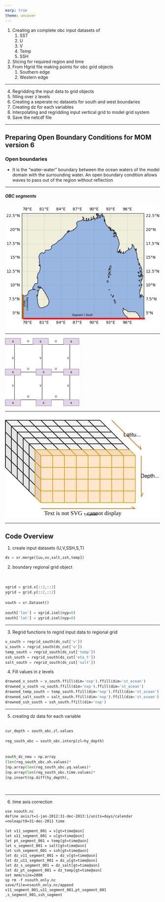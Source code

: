 ```yaml
---
marp: true
theme: uncover
---
```


1. Creating an complete obc input datasets of
   1. SST
   2. U
   3. V
   4. Temp
   5. SSH
2. Slicing for required region and time
3. From Hgrid file making points for obc grid objects
   1. Southern edge
   2. Western edge

---

4. Regridding the input data to grid objects 
5. filling over z levels
6. Creating a seperate nc datasets for south and west boundaries
7. Creating dz for each variables
8. Interpolating and regridding input vertical grid to model grid system
9. Save the netcdf file


---


## Preparing Open Boundary Conditions for MOM version 6

### Open boundaries
- It is the “water-water” boundary between the ocean waters of the model domain with the surrounding water. An open boundary condition allows waves to pass out of the region without reflection


---
##### OBC segments

![bg contain](obssegments.drawio.png)


---

![bg 50%](arkawa.png)

---

![bg contain](aaaaa.svg)

---

## Code Overview

1. create input datasets (U,V,SSH,S,T)

```python
ds = xr.merge([uu,vv,salt,ssh,temp])
```

2. boundary regional grid object

```python


xgrid = grid.x[::2,::2]
ygrid = grid.y[::2,::2]

south = xr.Dataset()

south['lon'] = xgrid.isel(nyp=0)
south['lat'] = ygrid.isel(nyp=0)

```

---

3. Regrid functions to regrid input data to regional grid

```python
v_south = regrid_south(ds_cut['v'])
u_south = regrid_south(ds_cut['u'])
temp_south = regrid_south(ds_cut['temp'])
ssh_south = regrid_south(ds_cut['eta_t'])
salt_south = regrid_south(ds_cut['salt'])

```

4. Fill values in z levels

```python
drowned_v_south = v_south.ffill(dim='nxp').ffill(dim='st_ocean')
drowned_u_south =u_south.ffill(dim='nxp').ffill(dim='st_ocean')
drowned_temp_south = temp_south.ffill(dim='nxp').ffill(dim='st_ocean')
drowned_salt_south = salt_south.ffill(dim='nxp').ffill(dim='st_ocean')
drowned_ssh_south = ssh_south.ffill(dim='nxp')

```
---
5. creating dz data for each variable

```python

cur_depth = south_obc.zl.values

reg_south_obc = south_obc.interp(zl=hy_depth)


south_dz_new = np.array
(len(reg_south_obc.xh.values)*
[np.array(len(reg_south_obc.yq.values)*
[np.array(len(reg_south_obc.time.values)*
[np.insert(np.diff(hy_depth),
                                                                                      0,1)])])])



```

---

6. time axis correction

```ferret
use nsouth.nc
define axis/t=1-jan-2012:31-dec-2013:1/units=days/calendar
=noleap/t0=31-dec-2011 time

let v11_segment_001 = v[gt=time@asn]
let u11_segment_001 = u[gt=time@asn]
let pt_segment_001 = temp[gt=time@asn]
let s_segment_001 = salt[gt=time@asn]
let ssh_segment_001 = ssh[gt=time@asn]
let dz_v11_segment_001 = dz_v[gt=time@asn]
let dz_u11_segment_001 = dz_u[gt=time@asn]
let dz_s_segment_001 = dz_salt[gt=time@asn]
let dz_pt_segment_001 = dz_temp[gt=time@asn]
set mem/size=2000
sp rm -f nsouth_only.nc
save/file=nsouth_only.nc/append 
v11_segment_001,u11_segment_001,pt_segment_001
,s_segment_001,ssh_segment

```


